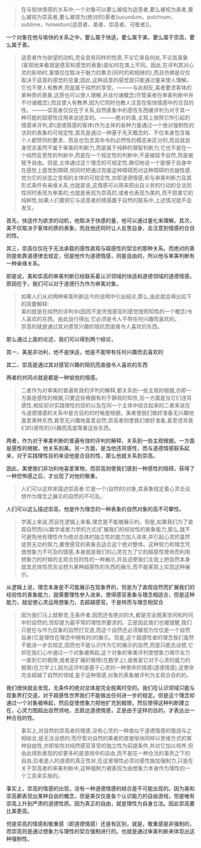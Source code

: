 <blockquote data-pid="XrtHiyDg">在与愉快情感的关系中,一个对象可以要么被视为适意者,要么被视为美者,要么被视为崇高者,要么被视为(绝对的)善者(iucundum，pulchrum，sublime，honestum[适意者、美者、崇高者、可敬者])。</blockquote><p data-pid="gmmUrfZ-">一个对象在他与愉快的关系之中，要么属于快适，要么属于美，要么属于崇高，要么属于善。</p><blockquote data-pid="uq57c_mX">适意者作为欲望的动机,完全具有同样的性质,不论它来自何处,不论其表象(客观地来看就是感官和感觉的表象)是如何在类上不同。因此,在评判其对心灵的影响时,事情仅仅取决于魅力的集合(同时的和相继的),而且仿佛是仅仅取决于适意的感觉的总量;因此,这种适意的感觉就只能通过量来使人理解。它也不使人有教养,而是属于纯然的享受。———与此相反,美者要求客体的某种质的表象,这质也可以使人理解,并且付诸概念(尽管美者在审美判断中并不付诸概念);而且使人有教养,因为它同时也教人注意在愉快情感中的合目的性。———崇高者仅仅在于关系,自然表象中的感性东西被评判为对于其一种可能的超感性应用来说适宜的。———绝对的善,主观上按照它所引起的情感来评判,即(道德情感的客体)作为主体的各种力量通过一个绝对强制性的法则的表象的可规定性,首先是通过一种基于先天概念的、不仅本身包含每个人都赞同的要求、而且也包含其命令的必然性的模态来区分的,而且就自身而言虽然不属于审美的判断力,而是属于纯粹的理智判断力;它也不是在一个纯然反思性的判断中,而是在一个规定性的判断中,不是被赋予自然,而是被赋予自由。但是,主体通过这个理念的可规定性,确切地说一个能够于自身中在感性上感觉到障碍,但同时把通过克服这种障碍而对这种障碍的优越性感觉为它的状态之变相的主体的可规定性,亦即道德情感,却与审美判断力及其形式条件有亲缘关系,也就是说,这情感可以用来把出自义务的行动的合法则性同时表现为审美的,也就是表现为崇高的,或者也表现为美的,而不损害它的纯粹性;如果人们要把它与适意者的情感置于自然的联系中,上述情况就不会发生。</blockquote><p data-pid="WUpjI0W9">首先，快适作为欲求的动机，他取决于快感的量，他可以通过量化来理解。其次，美不仅取决于客体的质的表象，而且他还同时让人反思自身，去注意到情感的合目的性。</p><p data-pid="oSIbfs8T">其三，崇高仅仅在于无法承载的感性直观与超感性的契合的那种关系。而绝对的善则是依靠道德律去规定，但是他作为道德情感，则是自由的，所以他与审美判断有一种亲缘关系。</p><p data-pid="cCGKKrMl">即是说，美和崇高的审美判断已经联系着认识领域的快适和道德领域的道德情感。原因在于，我们可以对于道德行为作为审美对象。</p><blockquote data-pid="A-sNjDTy">如果人们从对两种审美判断迄今的说明中引出结论,那么,由此就会得出如下的简要解释:<br>美的就是在纯然的评判中(因而不是凭借感官的感觉按照知性的一个概念)令人喜欢的东西。由此自行得出,它必须是令人不带任何兴趣而喜欢的。<br>崇高的就是通过其对感官兴趣的阻抗而直接令人喜欢的东西。</blockquote><p data-pid="a_v6AR0p">那么通过上面的论述，我们可以得到两个结论，</p><p data-pid="CD__t0A8">其一、美是非功利，他不是快适，他是不能带有任何兴趣而去喜欢的</p><p data-pid="trLxEM3Q">其二、崇高是通过其对感官兴趣的阻抗而直接令人喜欢的东西</p><p data-pid="iiA84MUb">两者的共同点就是都是一种愉悦的情感。</p><blockquote data-pid="4CvR8P99">二者作为对审美的普遍有效的评判的解释,都关系到一些主观的根据,亦即一方面是感性的根据,只要这些根据有利于静观的知性,另一方面是当它们违背感性,相反却对实践理性的目的以及在同一个主体中结合起来的二者来说在与道德情感的关系中是合目的的时候是根据。美者使我们做好准备无兴趣地喜爱某种东西,甚至无兴趣地喜爱自然;崇高者则使我们做好准备,甚至违背我们的(感性的)兴趣而高度尊重这些东西。</blockquote><p data-pid="1ZnW-C8d">两者，作为对于审美判断的普遍有效的评判的解释，关系到一些主观根据。一方面是感性的根据，他关系到美。另一方面，是当他违背感性，而与道德情感联系起来，对于实践理性目的来说他是合目的性，那么他就关系到崇高。</p><p data-pid="YqSeUpW8">因此，美使我们非功利地喜爱某物，而崇高则使我们感到一种感性的阻碍，获得了一种恐怖感之后，才出现了对他的敬重。</p><blockquote data-pid="rBdezxEg">人们可以这样来描述崇高者:它是一个(自然的)对象,其表象规定着心灵去设想作为理念之展示的自然的不可及。</blockquote><p data-pid="9QkpExC2">人们可以这么描述崇高，他是作为理念的一种表象的自然对象的高不可攀性。</p><blockquote data-pid="R660zK7s">字面上来说,而且在逻辑上来看,理念是不能被展示的。但是,如果我们为了直观自然而(以数学或者力学的方式)扩展我们的经验性的表象能力,那么,就不可避免地有理性作为绝对总体的独立性的能力加入进来,并引起心灵的虽然徒劳无功的努力,要使感官的表象去适合这个绝对整体。这种努力和理念凭借想象力不可及的情感,本身就是我们的心灵在为了它的超感性使命而利用想象力的时候的主观合目的性的一种展示,并且迫使我们主观上把自然本身就其总体性而言设想为某种超感性的东西的展示,而不能客观上实现这种展示。</blockquote><p data-pid="izwnIT-l">从逻辑上说，理念本身是不可能展示在现象界的，但是为了直观自然而扩展我们的经验性的表象能力，就需要理性参入进来，使得感官表象与理念相适合，但是这种能力，就促使心灵运用想象力，去超越感官。于是转而与理念相契合</p><blockquote data-pid="NzPVXxZm">因为我们马上就察觉,无条件者,因而还有绝对的大,都是完全脱离空间和时间中的自然的,但却是为最平常的理性所要求的。正是因此我们也被提醒,我们只是在与作为显象的自然打交道,而这个自然还必须被视为仅仅是一个自然自身(它是理性在理念中拥有的)的展示。但是,这个超感性者的理念我们虽然不能进一步去规定,因而也不能认识作为它的展示的自然,而是只能去设想,它却在我们心中通过一个对象被唤起,这个对象的审美评判使想象力竭尽全力一直到它的极限,或者是扩展的极限(在数学上),或者是它对于心灵的威力的极限(在力学上),因为这评判是基于心灵的一种使命的情感(道德情感),这使命完全超越了自然的领域,鉴于这种情感,对象的表象被评判为主观合目的的。</blockquote><p data-pid="l9e5Liaj">我们很快就会发现，无条件的绝对总体是完全脱离时空的。我们在认识领域只能与现象界打交道，对于超感性世界我们不能做出任何进一步的规定。但是这个理念却通过一个对象被唤起，然后促使想象力把他扩充到极限，然后使得这种判断建立在，心灵力图超出自然领地，去抵达道德情感，正是由于这样的目的，才表达出一种合目的性。</p><blockquote data-pid="ml3epluw">事实上,对自然的崇高者的情感,没有心灵的一种类似于道德情感的情调与之相结合,是无法设想的;而尽管对自然的美者的直接愉快同样以思维方式的某种自由性,亦即愉悦对纯然感官享受的独立性为前提条件,并对它加以培养,但由此得到表现的却更多的是游戏中的自由,而不是在一种合法的事务之下的自由;后者是人的道德的真正性状,在这里理性必须对感性施加强制力,只是在关于崇高者的审美判断中,这种强制力被表现为由想象力本身作为理性的一个工具来实施的。</blockquote><p data-pid="HowyY7yn">事实上，崇高的情感的出现，没有一种道德情感的结合是不可能出现的。因为美和崇高都表现出某种自由的概念，但是美仅仅是各个认识能力的自由游戏，但是唯有崇高上升到严肃的道德性质。因为真正的自由，就是理性为自身立法。因此崇高要比美更高。</p><p data-pid="TF07ze8K">但是崇高的情感和敬重感（即道德情感）还是有区别，就是，敬重感是非强制的，而崇高则是通过想象力与理性的契合强制进行的。也就是通过审美判断来体现出这种强制性。</p><p></p><p></p>